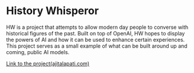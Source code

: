 # History Whisperor

HW is a project that attempts to allow modern day people to converse with historical figures of the past. Built on top of OpenAI, HW hopes to display the powers of AI and how it can be used to enhance certain experiences. 
This project serves as a small example of what can be built around up and coming, public AI models. 

[Link to the project(ajitalapati.com)](http://www.ajitalapati.com)

